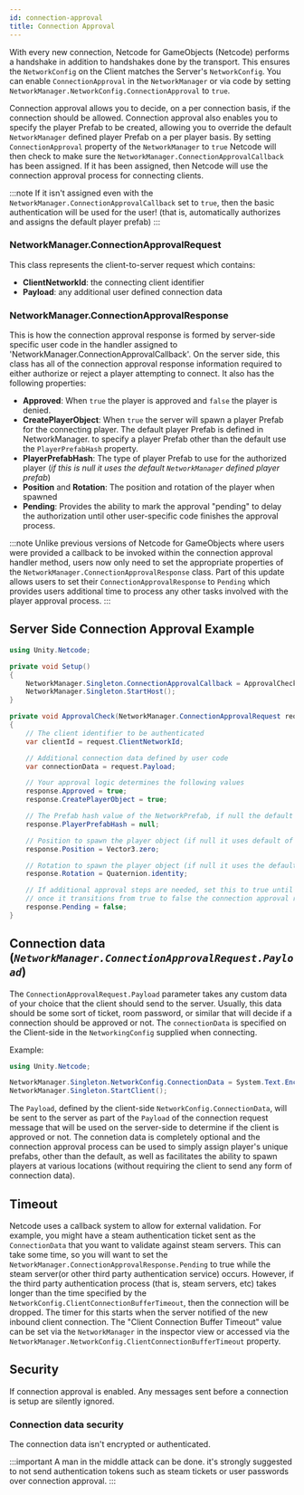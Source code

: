 ```yaml
---
id: connection-approval
title: Connection Approval
---
```


With every new connection,  Netcode for GameObjects (Netcode) performs a handshake in addition to handshakes done by the transport. This ensures the `NetworkConfig` on the Client matches the Server's `NetworkConfig`. You can enable `ConnectionApproval` in the `NetworkManager` or via code by setting `NetworkManager.NetworkConfig.ConnectionApproval` to `true`.

Connection approval allows you to decide, on a per connection basis, if the connection should be allowed. Connection approval also enables you to specify the player Prefab to be created, allowing you to override the default `NetworkManager` defined player Prefab on a per player basis. By setting `ConnectionApproval` property of the `NetworkManager` to `true` Netcode will then check to make sure the `NetworkManager.ConnectionApprovalCallback` has been assigned. If it has been assigned, then Netcode will use the connection approval process for connecting clients. 

:::note
If it isn't assigned even with the `NetworkManager.ConnectionApprovalCallback` set to `true`, then the basic authentication will be used for the user! (that is, automatically authorizes and assigns the default player prefab)
:::

### NetworkManager.ConnectionApprovalRequest

This class represents the client-to-server request which contains:
- **ClientNetworkId**: the connecting client identifier
- **Payload**: any additional user defined connection data

### NetworkManager.ConnectionApprovalResponse

This is how the connection approval response is formed by server-side specific user code in the handler assigned to 'NetworkManager.ConnectionApprovalCallback'. On the server side, this class has all of the connection approval response information required to either authorize or reject a player attempting to connect. It also has the following properties:
- **Approved**: When `true` the player is approved and `false` the player is denied.
- **CreatePlayerObject**: When `true` the server will spawn a player Prefab for the connecting player. The default player Prefab is defined in NetworkManager. to specify a player Prefab other than the default use the `PlayerPrefabHash` property.
- **PlayerPrefabHash**: The type of player Prefab to use for the authorized player (_if this is null it uses the default `NetworkManager` defined player prefab_)
- **Position** and **Rotation**: The position and rotation of the player when spawned
- **Pending**: Provides the ability to mark the approval "pending" to delay the authorization until other user-specific code finishes the approval process.

:::note
Unlike previous versions of Netcode for GameObjects where users were provided a callback to be invoked within the connection approval handler method, users now only need to set the appropriate properties of the `NetworkManager.ConnectionApprovalResponse` class.  Part of this update allows users to set their `ConnectionApprovalResponse` to `Pending` which provides users additional time to process any other tasks involved with the player approval process.
:::

## Server Side Connection Approval Example

```csharp
using Unity.Netcode;

private void Setup() 
{
    NetworkManager.Singleton.ConnectionApprovalCallback = ApprovalCheck;
    NetworkManager.Singleton.StartHost();
}

private void ApprovalCheck(NetworkManager.ConnectionApprovalRequest request, NetworkManager.ConnectionApprovalResponse response)
{
    // The client identifier to be authenticated
    var clientId = request.ClientNetworkId;

    // Additional connection data defined by user code
    var connectionData = request.Payload;

    // Your approval logic determines the following values
    response.Approved = true;
    response.CreatePlayerObject = true;

    // The Prefab hash value of the NetworkPrefab, if null the default NetworkManager player Prefab is used
    response.PlayerPrefabHash = null;

    // Position to spawn the player object (if null it uses default of Vector3.zero)
    response.Position = Vector3.zero;

    // Rotation to spawn the player object (if null it uses the default of Quaternion.identity)
    response.Rotation = Quaternion.identity;

    // If additional approval steps are needed, set this to true until the additional steps are complete
    // once it transitions from true to false the connection approval response will be processed.
    response.Pending = false;
}
```

## Connection data  (_`NetworkManager.ConnectionApprovalRequest.Payload`_)

The `ConnectionApprovalRequest.Payload` parameter takes any custom data of your choice that the client should send to the server. Usually, this data should be some sort of ticket, room password, or similar that will decide if a connection should be approved or not. The `connectionData` is specified on the Client-side in the `NetworkingConfig` supplied when connecting.

Example:

```csharp
using Unity.Netcode;

NetworkManager.Singleton.NetworkConfig.ConnectionData = System.Text.Encoding.ASCII.GetBytes("room password");
NetworkManager.Singleton.StartClient();
```

The `Payload`, defined by the client-side `NetworkConfig.ConnectionData`, will be sent to the server as part of the `Payload` of the connection request message that will be used on the server-side to determine if the client is approved or not.  The connetion data is completely optional and the connection approval process can be used to simply assign player's unique prefabs, other than the default, as well as facilitates the ability to spawn players at various locations (without requiring the client to send any form of connection data).

## Timeout

Netcode uses a callback system to allow for external validation. For example, you might have a steam authentication ticket sent as the `ConnectionData` that you want to validate against steam servers.  This can take some time, so you will want to set the `NetworkManager.ConnectionApprovalResponse.Pending` to true while the steam server(or other third party authentication service) occurs.  However, if the third party authentication process (that is, steam servers, etc) takes longer than the time specified by the `NetworkConfig.ClientConnectionBufferTimeout`, then the connection will be dropped.  The timer for this starts when the server notified of the new inbound client connection. The "Client Connection Buffer Timeout" value can be set via the `NetworkManager` in the inspector view or accessed via the `NetworkManager.NetworkConfig.ClientConnectionBufferTimeout` property.

## Security

If connection approval is enabled. Any messages sent before a connection is setup are silently ignored.

### Connection data security

The connection data isn't encrypted or authenticated. 

:::important
A man in the middle attack can be done. it's strongly suggested to not send authentication tokens such as steam tickets or user passwords over connection approval.
:::
